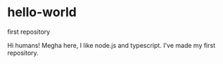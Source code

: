 # hello-world
first repository

Hi humans!
Megha here, I like node.js and typescript.
I've made my first repository.
